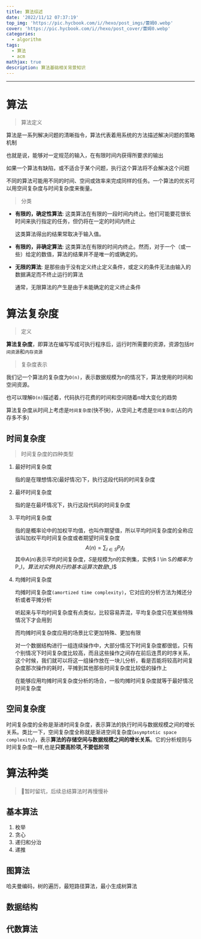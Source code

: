 ```yaml
---
title: 算法综述
date: '2022/11/12 07:37:19'
top_img: 'https://pic.hycbook.com/i//hexo/post_imgs/蕾姆0.webp'
cover: 'https://pic.hycbook.com/i//hexo/post_cover/蕾姆0.webp'
categories:
  - algorithm
tags:
  - 算法
  - acm
mathjax: true
description: 算法基础相关背景知识
---
```


---





# 算法

> 算法定义

算法是一系列解决问题的清晰指令，算法代表着用系统的方法描述解决问题的策略机制

也就是说，能够对一定规范的输入，在有限时间内获得所要求的输出

如果一个算法有缺陷，或不适合于某个问题，执行这个算法将不会解决这个问题

不同的算法可能用不同的时间、空间或效率来完成同样的任务。一个算法的优劣可以用空间复杂度与时间复杂度来衡量。

> 分类

* **有限的，确定性算法**: 这类算法在有限的一段时间内终止。他们可能要花很长时间来执行指定的任务，但仍将在一定的时间内终止

  这类算法得出的结果常取决于输入值。

* **有限的，非确定算法**: 这类算法在有限的时间内终止。然而，对于一个（或一些）给定的数值，算法的结果并不是唯一的或确定的。

* **无限的算法**: 是那些由于没有定义终止定义条件，或定义的条件无法由输入的数据满足而不终止运行的算法

  通常，无限算法的产生是由于未能确定的定义终止条件

# 算法复杂度

> 定义

**算法复杂度**，即算法在编写写成可执行程序后，运行时所需要的资源，资源包括`时间资源`和`内存资源`

> 复杂度表示

我们记一个算法的复杂度为`O(n)`，表示数据规模为n的情况下，算法使用的时间和空间资源。

也可以理解`O(n)`描述着，代码执行花费的时间和空间随着n增大变化的趋势

算法复杂度从时间上考虑是`时间复杂度`(快不快)，从空间上考虑是`空间复杂度`(占的内存多不多)

## 时间复杂度

> 时间复杂度的四种类型

1. 最好时间复杂度

   指的是在理想情况(最好情况)下，执行这段代码的时间复杂度

2. 最坏时间复杂度

   指的是在最坏情况下，执行这段代码的时间复杂度

3. 平均时间复杂度

   指的是概率论中的加权平均值，也叫作期望值，所以平均时间复杂度的全称应该叫加权平均时间复杂度或者期望时间复杂度
   $$
   A(n) = \sum _{I \in S}{P_It_I}
   $$
   其中$A(n)$表示平均时间复杂度，$S$是规模为$n$的实例集，实例$ I \in S$的概率为$P_I$，算法对实例$I$执行的基本运算次数是$t_I$

4. 均摊时间复杂度

   均摊时间复杂度`(amortized time complexity)`，它对应的分析方法为摊还分析或者平摊分析

   听起来与平均时间复杂度有点类似，比较容易弄混，平均复杂度只在某些特殊情况下才会用到

   而均摊时间复杂度应用的场景比它更加特殊、更加有限

   对一个数据结构进行一组连续操作中，大部分情况下时间复杂度都很低，只有个别情况下时间复杂度比较高，而且这些操作之间存在前后连贯的时序关系，这个时候，我们就可以将这一组操作放在一块儿分析，看是否能将较高时间复杂度那次操作的耗时，平摊到其他那些时间复杂度比较低的操作上

   在能够应用均摊时间复杂度分析的场合，一般均摊时间复杂度就等于最好情况时间复杂度

## 空间复杂度

 时间复杂度的全称是渐进时间复杂度，表示算法的执行时间与数据规模之间的增长关系。类比一下，空间复杂度全称就是渐进空间复杂度(`asymptotic space complexity`)，表示**算法的存储空间与数据规模之间的增长关系**。它的分析规则与时间复杂度一样,也是**只要高阶项,不要低阶项**



# 算法种类

> 🌿暂时留坑，后续总结算法时再慢慢补

## 基本算法

1. 枚举
2. 贪心
3. 递归和分治
4. 递推

## 图算法

哈夫曼编码，树的遍历，最短路径算法，最小生成树算法

## 数据结构



## 代数算法

